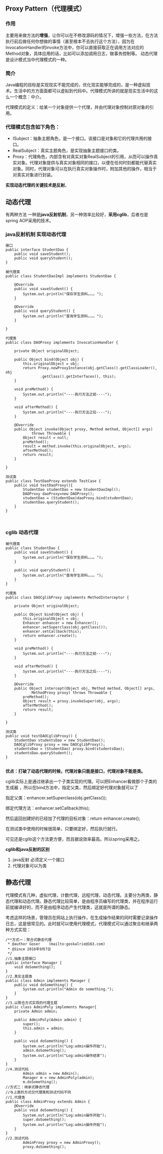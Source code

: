 ## Proxy Pattern（代理模式）  

### 作用

主要用来做方法的**增强**，让你可以在不修改源码的情况下，增强一些方法，在方法执行前后做任何你想做的事情（甚至根本不去执行这个方法），因为在InvocationHandler的invoke方法中，你可以直接获取正在调用方法对应的Method对象，具体应用的话，比如可以添加调用日志，做事务控制等。
动态代理是设计模式当中代理模式的一种。

### 简介

Java编程的目标是实现现实不能完成的，优化现实能够完成的，是一种虚拟技术。生活中的方方面面都可以虚拟到代码中。代理模式所讲的就是现实生活中的这么一个概念：中介。

代理模式的定义：给某一个对象提供一个代理，并由代理对象控制对原对象的引用。

### 代理模式包含如下角色：

- ISubject：抽象主题角色，是一个接口。该接口是对象和它的代理共用的接口。
- RealSubject：真实主题角色，是实现抽象主题接口的类。
- Proxy：代理角色，内部含有对真实对象RealSubject的引用，从而可以操作真实对象。代理对象提供与真实对象相同的接口，以便在任何时刻都能代替真实对象。同时，代理对象可以在执行真实对象操作时，附加其他的操作，相当于对真实对象进行封装。

**实现动态代理的关键技术是反射**。

## 动态代理

有两种方法 一种是**java反射机制**，另一种效率比较好，**采用cglib**，后者也是spring AOP采用的技术。

### java反射机制 实现动态代理

```
接口
public interface StudentDao {  
    public void saveStudent();  
    public void queryStudent();  
}  

被代理类
public class StudentDaoImpl implements StudentDao {  
  
    @Override  
    public void saveStudent() {  
        System.out.println("保存学生资料。。。。");  
    }  
  
    @Override  
    public void queryStudent() {  
        System.out.println("查询学生资料。。。。");  
    }  
  
}  

代理类
public class DAOProxy implements InvocationHandler {  
  
    private Object originalObject;  
   
    public Object bind(Object obj) {  
        this.originalObject = obj;  
        return Proxy.newProxyInstance(obj.getClass().getClassLoader(), obj  
                .getClass().getInterfaces(), this);  
    }  
  
    void preMethod() {  
        System.out.println("----执行方法之前----");  
    }  
  
    void afterMethod() {  
        System.out.println("----执行方法之后----");  
    }  
  
    @Override  
    public Object invoke(Object proxy, Method method, Object[] args)  
            throws Throwable {  
        Object result = null;  
        preMethod();  
        result = method.invoke(this.originalObject, args);  
        afterMethod();  
        return result;  
    }  
  
}  

测试类
public class TestDaoProxy extends TestCase {  
    public void testDaoProxy(){  
        StudentDao studentDao = new StudentDaoImpl();  
        DAOProxy daoProxy=new DAOProxy();  
        studentDao = (StudentDao)daoProxy.bind(studentDao);  
        studentDao.queryStudent();  
    }  
} 



```

### cglib 动态代理

```
被代理类
public class StudentDao {  
    public void saveStudent() {  
        System.out.println("保存学生资料。。。。");  
    }  
  
    public void queryStudent() {  
        System.out.println("查询学生资料。。。。");  
    }  
}  

代理类
public class DAOCglibProxy implements MethodInterceptor {  
  
    private Object originalObject;  
  
    public Object bind(Object obj) {  
        this.originalObject = obj;  
        Enhancer enhancer = new Enhancer();  
        enhancer.setSuperclass(obj.getClass());  
        enhancer.setCallback(this);  
        return enhancer.create();  
    }  
  
    void preMethod() {  
        System.out.println("----执行方法之前----");  
    }  
  
    void afterMethod() {  
        System.out.println("----执行方法之后----");  
    }  
  
    @Override  
    public Object intercept(Object obj, Method method, Object[] args,  
            MethodProxy proxy) throws Throwable {  
        preMethod();  
        Object result = proxy.invokeSuper(obj, args);  
        afterMethod();  
        return result;  
    }  
  
}  

测试类
public void testDAOCglibProxy() {  
    StudentDao studentsDao = new StudentDao();  
    DAOCglibProxy proxy = new DAOCglibProxy();  
    studentsDao = (StudentDao) proxy.bind(studentsDao);  
    studentsDao.queryStudent();  
}  
    
```
**优点：打破了动态代理的时候，代理对象只能是接口，代理对象不能是类。** 

cglib实际上是通过继承出一个子类实现的代理。可以把Enhancer看做那个子类的生成器 ，所以在bind方法中，指定父类，然后绑定好代理对象就可以了

指定父类：enhancer.setSuperclass(obj.getClass());

绑定代理方法：enhancer.setCallback(this);

然后返回创建好的已经加了代理的目标对象：return enhancer.create();

在测试类中使用的时候很简单，只要绑定好，然后执行就行。

可见还是cglib这个方法更方便，而且据说效率最高。所以spring采用之。

**cglib和java反射的区别**

1) java反射 必须定义一个接口
2) 代理对象可以为类

## 静态代理
代理模式有几种，虚拟代理，计数代理，远程代理，动态代理。主要分为两类，静态代理和动态代理。静态代理比较简单，是由程序员编写的代理类，并在程序运行前就编译好的，而不是由程序动态产生代理类，这就是所谓的静态。

考虑这样的场景，管理员在网站上执行操作，在生成操作结果的同时需要记录操作日志，这是很常见的。此时就可以使用代理模式，代理模式可以通过聚合和继承两种方式实现：

```
/**方式一：聚合式静态代理 
 * @author Goser    (mailto:goskalrie@163.com) 
 * @Since 2016年9月7日 
 */  
//1.抽象主题接口  
public interface Manager {  
    void doSomething();  
}  
//2.真实主题类  
public class Admin implements Manager {  
    public void doSomething() {  
        System.out.println("Admin do something.");  
    }  
}  
//3.以聚合方式实现的代理主题  
public class AdminPoly implements Manager{  
    private Admin admin;  
     
    public AdminPoly(Admin admin) {  
        super();  
        this.admin = admin;  
    }  
   
    public void doSomething() {  
        System.out.println("Log:admin操作开始");  
        admin.doSomething();  
        System.out.println("Log:admin操作结束");  
    }  
}  
//4.测试代码  
        Admin admin = new Admin();  
        Manager m = new AdminPoly(admin);  
        m.doSomething();  
//方式二：继承式静态代理  
//与上面的方式仅代理类和测试代码不同  
//1.代理类  
public class AdminProxy extends Admin {  
    @Override  
    public void doSomething() {  
        System.out.println("Log:admin操作开始");  
        super.doSomething();  
        System.out.println("Log:admin操作开始");  
    }  
}  
//2.测试代码  
        AdminProxy proxy = new AdminProxy();  
        proxy.doSomething();  
```
